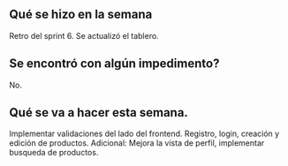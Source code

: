 ## Qué se hizo en la semana
Retro del sprint 6.
Se actualizó el tablero.

## Se encontró con algún impedimento?
No.

## Qué se va a hacer esta semana.
Implementar validaciones del lado del frontend.
Registro, login, creación y edición de productos.
Adicional: Mejora la vista de perfil, implementar busqueda de productos.